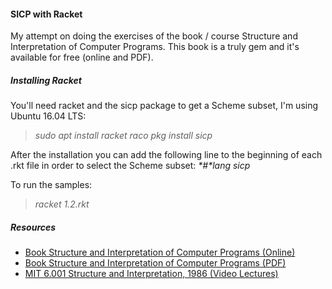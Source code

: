 #### SICP with Racket

My attempt on doing the exercises of the book / course Structure and Interpretation of Computer Programs.
This book is a truly gem and it's available for free (online and PDF).

##### Installing Racket
You'll need racket and the sicp package to get a Scheme subset, I'm using Ubuntu 16.04 LTS:

>_sudo apt install racket_
>_raco pkg install sicp_

After the installation you can add the following line to the beginning of each .rkt file in order to select the Scheme subset:
_*#*lang sicp_

To run the samples:
>_racket 1.2.rkt_

##### Resources
- [Book Structure and Interpretation of Computer Programs (Online)](https://mitpress.mit.edu/sicp/full-text/book/book.html)
- [Book Structure and Interpretation of Computer Programs (PDF)](https://web.mit.edu/alexmv/6.037/sicp.pdf)
- [MIT 6.001 Structure and Interpretation, 1986 (Video Lectures)](https://www.youtube.com/playlist?list=PLE18841CABEA24090)
